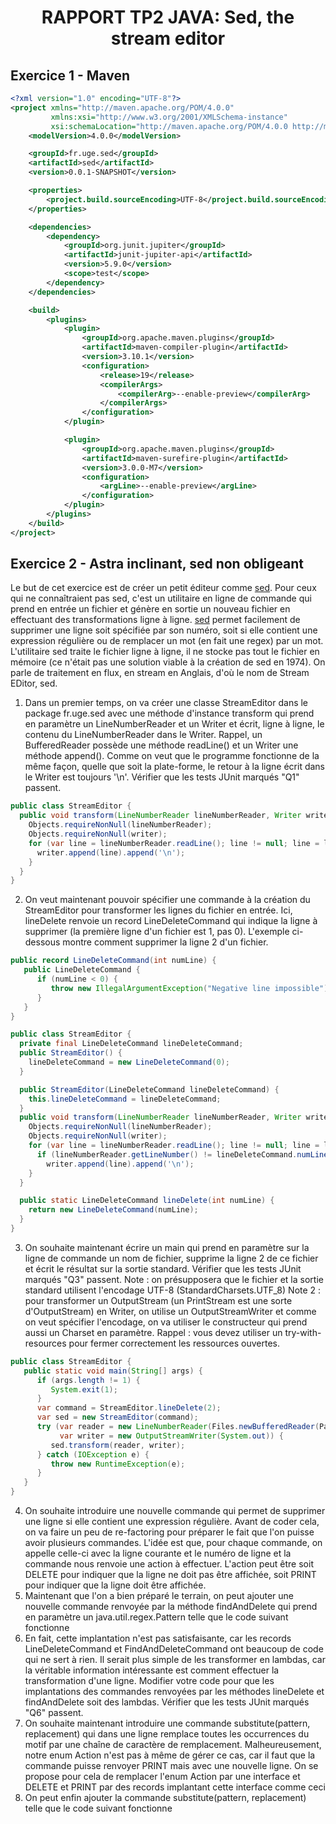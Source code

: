 # <p align=center> RAPPORT TP2 JAVA: Sed, the stream editor

## Exercice 1 - Maven

```xml
<?xml version="1.0" encoding="UTF-8"?>
<project xmlns="http://maven.apache.org/POM/4.0.0"
         xmlns:xsi="http://www.w3.org/2001/XMLSchema-instance"
         xsi:schemaLocation="http://maven.apache.org/POM/4.0.0 http://maven.apache.org/xsd/maven-4.0.0.xsd">
    <modelVersion>4.0.0</modelVersion>

    <groupId>fr.uge.sed</groupId>
    <artifactId>sed</artifactId>
    <version>0.0.1-SNAPSHOT</version>

    <properties>
        <project.build.sourceEncoding>UTF-8</project.build.sourceEncoding>
    </properties>

    <dependencies>
        <dependency>
            <groupId>org.junit.jupiter</groupId>
            <artifactId>junit-jupiter-api</artifactId>
            <version>5.9.0</version>
            <scope>test</scope>
        </dependency>
    </dependencies>

    <build>
        <plugins>
            <plugin>
                <groupId>org.apache.maven.plugins</groupId>
                <artifactId>maven-compiler-plugin</artifactId>
                <version>3.10.1</version>
                <configuration>
                    <release>19</release>
                    <compilerArgs>
                        <compilerArg>--enable-preview</compilerArg>
                    </compilerArgs>
                </configuration>
            </plugin>

            <plugin>
                <groupId>org.apache.maven.plugins</groupId>
                <artifactId>maven-surefire-plugin</artifactId>
                <version>3.0.0-M7</version>
                <configuration>
                    <argLine>--enable-preview</argLine>
                </configuration>
            </plugin>
        </plugins>
    </build>
</project>
```

## Exercice 2 - Astra inclinant, sed non obligeant

Le but de cet exercice est de créer un petit éditeur comme [sed](https://en.wikipedia.org/wiki/Sed).
Pour ceux qui ne connaîtraient pas sed, c'est un utilitaire en ligne de commande qui prend en entrée
un fichier et génère en sortie un nouveau fichier en effectuant des transformations ligne à ligne.
[sed](https://en.wikipedia.org/wiki/Sed) permet facilement de supprimer une ligne soit spécifiée
par son numéro, soit si elle contient une expression régulière ou de remplacer un mot
(en fait une regex) par un mot.
L'utilitaire sed traite le fichier ligne à ligne, il ne stocke pas tout le fichier en mémoire
(ce n'était pas une solution viable à la création de sed en 1974). On parle de traitement en flux,
en stream en Anglais, d'où le nom de Stream EDitor, sed.

1. Dans un premier temps, on va créer une classe StreamEditor dans le package fr.uge.sed avec une méthode d'instance transform qui prend en paramètre un LineNumberReader et un Writer et écrit, ligne à ligne, le contenu du LineNumberReader dans le Writer.
   Rappel, un BufferedReader possède une méthode readLine() et un Writer une méthode append().
   Comme on veut que le programme fonctionne de la même façon, quelle que soit la plate-forme, le retour à la ligne écrit dans le Writer est toujours '\n'.
   Vérifier que les tests JUnit marqués "Q1" passent.

```java
public class StreamEditor {
  public void transform(LineNumberReader lineNumberReader, Writer writer) throws IOException {
    Objects.requireNonNull(lineNumberReader);
    Objects.requireNonNull(writer);
    for (var line = lineNumberReader.readLine(); line != null; line = lineNumberReader.readLine()) {
      writer.append(line).append('\n');
    }
  }
}
```

2. On veut maintenant pouvoir spécifier une commande à la création du StreamEditor pour transformer les lignes du fichier en entrée. Ici, lineDelete renvoie un record LineDeleteCommand qui indique la ligne à supprimer (la première ligne d'un fichier est 1, pas 0).
   L'exemple ci-dessous montre comment supprimer la ligne 2 d'un fichier.

```java
public record LineDeleteCommand(int numLine) {
   public LineDeleteCommand {
      if (numLine < 0) {
         throw new IllegalArgumentException("Negative line impossible");
      }
   }
}

public class StreamEditor {
  private final LineDeleteCommand lineDeleteCommand;
  public StreamEditor() {
    lineDeleteCommand = new LineDeleteCommand(0);
  }

  public StreamEditor(LineDeleteCommand lineDeleteCommand) {
    this.lineDeleteCommand = lineDeleteCommand;
  }
  public void transform(LineNumberReader lineNumberReader, Writer writer) throws IOException {
    Objects.requireNonNull(lineNumberReader);
    Objects.requireNonNull(writer);
    for (var line = lineNumberReader.readLine(); line != null; line = lineNumberReader.readLine()) {
      if (lineNumberReader.getLineNumber() != lineDeleteCommand.numLine())
        writer.append(line).append('\n');
    }
  }

  public static LineDeleteCommand lineDelete(int numLine) {
    return new LineDeleteCommand(numLine);
  }
}
```

3. On souhaite maintenant écrire un main qui prend en paramètre sur la ligne de commande un nom de fichier, supprime la ligne 2 de ce fichier et écrit le résultat sur la sortie standard.
   Vérifier que les tests JUnit marqués "Q3" passent.
   Note : on présupposera que le fichier et la sortie standard utilisent l'encodage UTF-8 (StandardCharsets.UTF_8)
   Note 2 : pour transformer un OutputStream (un PrintStream est une sorte d'OutputStream) en Writer, on utilise un OutputStreamWriter et comme on veut spécifier l'encodage, on va utiliser le constructeur qui prend aussi un Charset en paramètre.
   Rappel : vous devez utiliser un try-with-resources pour fermer correctement les ressources ouvertes.

```java
public class StreamEditor {
   public static void main(String[] args) {
      if (args.length != 1) {
         System.exit(1);
      }
      var command = StreamEditor.lineDelete(2);
      var sed = new StreamEditor(command);
      try (var reader = new LineNumberReader(Files.newBufferedReader(Path.of(args[0])));
           var writer = new OutputStreamWriter(System.out)) {
         sed.transform(reader, writer);
      } catch (IOException e) {
         throw new RuntimeException(e);
      }
   }
}
```

4. On souhaite introduire une nouvelle commande qui permet de supprimer une ligne si elle contient une expression régulière. Avant de coder cela, on va faire un peu de re-factoring pour préparer le fait que l'on puisse avoir plusieurs commandes.
   L'idée est que, pour chaque commande, on appelle celle-ci avec la ligne courante et le numéro de ligne et la commande nous renvoie une action à effectuer. L'action peut être soit DELETE pour indiquer que la ligne ne doit pas être affichée, soit PRINT pour indiquer que la ligne doit être affichée.
5. Maintenant que l'on a bien préparé le terrain, on peut ajouter une nouvelle commande renvoyée par la méthode findAndDelete qui prend en paramètre un java.util.regex.Pattern telle que le code suivant fonctionne
6. En fait, cette implantation n'est pas satisfaisante, car les records LineDeleteCommand et FindAndDeleteCommand ont beaucoup de code qui ne sert à rien. Il serait plus simple de les transformer en lambdas, car la véritable information intéressante est comment effectuer la transformation d'une ligne.
   Modifier votre code pour que les implantations des commandes renvoyées par les méthodes lineDelete et findAndDelete soit des lambdas.
   Vérifier que les tests JUnit marqués "Q6" passent.
7. On souhaite maintenant introduire une commande substitute(pattern, replacement) qui dans une ligne remplace toutes les occurrences du motif par une chaîne de caractère de remplacement. Malheureusement, notre enum Action n'est pas à même de gérer ce cas, car il faut que la commande puisse renvoyer PRINT mais avec une nouvelle ligne.
   On se propose pour cela de remplacer l'enum Action par une interface et DELETE et PRINT par des records implantant cette interface comme ceci
8. On peut enfin ajouter la commande substitute(pattern, replacement) telle que le code suivant fonctionne

